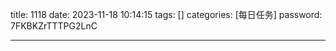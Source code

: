 title: 1118 
date: 2023-11-18 10:14:15 
tags: []
categories: [每日任务]
password: 7FKBKZrTTTPG2LnC

---
 <!--more-->